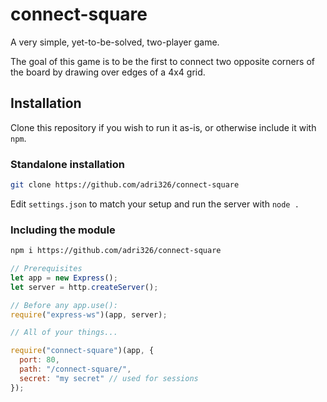 # connect-square

A very simple, yet-to-be-solved, two-player game.

The goal of this game is to be the first to connect two opposite corners of the board by drawing over edges of a 4x4 grid.

## Installation

Clone this repository if you wish to run it as-is, or otherwise include it with `npm`.

### Standalone installation

```sh
git clone https://github.com/adri326/connect-square
```

Edit `settings.json` to match your setup and run the server with `node .`

### Including the module

```sh
npm i https://github.com/adri326/connect-square
```

```js
// Prerequisites
let app = new Express();
let server = http.createServer();

// Before any app.use():
require("express-ws")(app, server);

// All of your things...

require("connect-square")(app, {
  port: 80,
  path: "/connect-square/",
  secret: "my secret" // used for sessions
});
```

